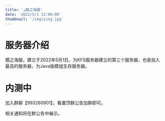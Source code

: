 ```yaml
---
title: '☁️樱之海服'
date: '2022/5/1 12:00:00'
thumbnail: '/img/ying.jpg'
---
```

# 服务器介绍

樱之海服，建立于2022年5月1日，为KFS服务器建立的第三个服务器，也是投入最高的服务器，为Java版模组生存服务器。

# 内测中

加入群聊【993260901】，看置顶群公告加群即可。

相关通知将在群公告中展示。